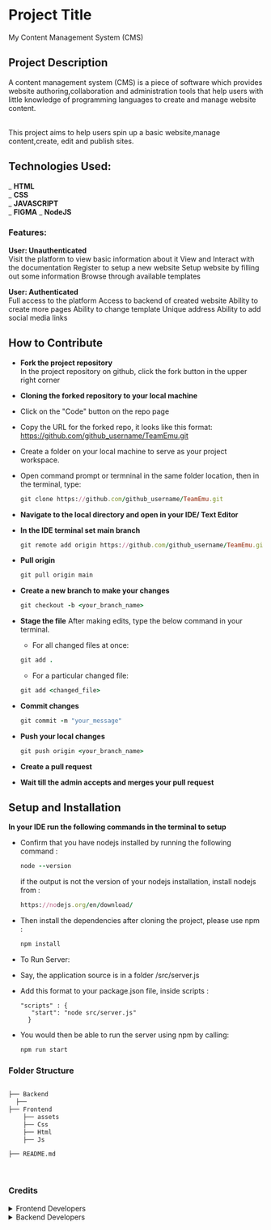 # Project Title

My Content Management System (CMS)

## Project Description

A content management system (CMS) is a piece of software which provides website authoring,collaboration and administration tools that help users with little knowledge of programming languages to create and manage website content.  
<br/>

This project aims to help users spin up a basic website,manage content,create, edit and publish sites.

## Technologies Used:

_ **HTML**  
_ **CSS**  
_ **JAVASCRIPT**  
_ **FIGMA**
_ **NodeJS**

### Features:

**User: Unauthenticated**  
Visit the platform to view basic information about it
View and Interact with the documentation
Register to setup a new website
Setup website by filling out some information
Browse through available templates

**User: Authenticated**  
Full access to the platform
Access to backend of created website
Ability to create more pages
Ability to change template
Unique address
Ability to add social media links

## How to Contribute

- **Fork the project repository**<br/>
  In the project repository on github, click the fork button in the upper right corner

- **Cloning the forked repository to your local machine**
- Click on the "Code" button on the repo page
- Copy the URL for the forked repo, it looks like this format: https://github.com/github_username/TeamEmu.git
- Create a folder on your local machine to serve as your project workspace.
- Open command prompt or termninal in the same folder location, then in the terminal, type:
  ```ruby
  git clone https://github.com/github_username/TeamEmu.git
  ```
- **Navigate to the local directory and open in your IDE/ Text Editor**

- **In the IDE terminal set main branch**

  ```ruby
  git remote add origin https://github.com/github_username/TeamEmu.git
  ```

- **Pull origin**

  ```ruby
  git pull origin main
  ```

- **Create a new branch to make your changes**

  ```ruby
  git checkout -b <your_branch_name>
  ```

- **Stage the file**
  After making edits, type the below command in your terminal.

  - For all changed files at once:

  ```ruby
  git add .
  ```

  - For a particular changed file:

  ```ruby
  git add <changed_file>
  ```

- **Commit changes**

  ```ruby
  git commit -m "your_message"
  ```

- **Push your local changes**

  ```ruby
  git push origin <your_branch_name>
  ```

- **Create a pull request**

- **Wait till the admin accepts and merges your pull request**

## Setup and Installation

**In your IDE run the following commands in the terminal to setup**

- Confirm that you have nodejs installed by running the following command :

  ```ruby
  node --version
  ```

  if the output is not the version of your nodejs installation, install nodejs from :

  ```ruby
  https://nodejs.org/en/download/
  ```

- Then install the dependencies after cloning the project, please use npm :

  ```ruby
  npm install
  ```

- To Run Server:
- Say, the application source is in a folder /src/server.js
- Add this format to your package.json file, inside scripts :

      "scripts" : {
         "start": "node src/server.js"
        }

- You would then be able to run the server using npm by calling:
  ```ruby
  npm run start
  ```

### Folder Structure

```bash

├── Backend
  ├──
├── Frontend
    ├── assets
    ├── Css
    ├── Html
    ├── Js

├── README.md

```

<br >

### Credits

<details> <summary>Frontend Developers</summary>
 - [@Miss-shebly](https://github.com/Miss-shelby)
 - [@efezinoidisi]()

</details>
<details> <summary>Backend Developers</summary>
 - [@Ademuyiwa-Joy](https://github.com/Ademuyiwa-Joy)
 - Rediet
</details>
